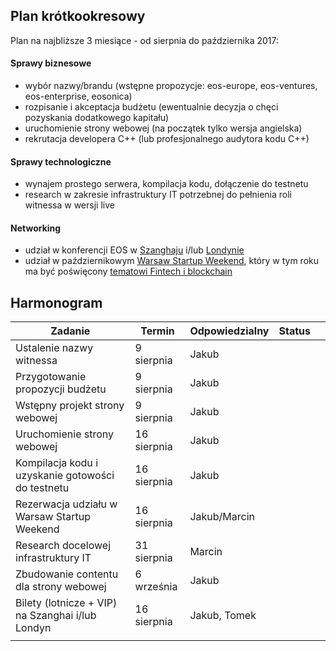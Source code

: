 ## Plan krótkookresowy

Plan na najbliższe 3 miesiące - od sierpnia do października 2017:

#### Sprawy biznesowe

- wybór nazwy/brandu (wstępne propozycje: eos-europe, eos-ventures, eos-enterprise, eosonica)
- rozpisanie i akceptacja budżetu (ewentualnie decyzja o chęci pozyskania dodatkowego kapitału)
- uruchomienie strony webowej (na początek tylko wersja angielska)
- rekrutacja developera C++ (lub profesjonalnego audytora kodu C++)

#### Sprawy technologiczne

- wynajem prostego serwera, kompilacja kodu, dołączenie do testnetu
- research w zakresie infrastruktury IT potrzebnej do pełnienia roli witnessa w wersji live

#### Networking

- udział w konferencji EOS w [Szanghaju](http://blockchainlabs.org/summit2017/en/index_en.html) i/lub [Londynie](https://blockchainlive.com/adopter-agenda/)
- udział w październikowym  [Warsaw Startup Weekend](http://swwaw.com/), który w tym roku ma być poświęcony [tematowi Fintech i blockchain](https://www.facebook.com/StartupWeekendWarsaw/?hc_ref=ARQ3SlBsXfmfHyXozIEvzHnzrnEm74CqOhhLeKjB9ZtSzTJBohO4GeH75j7Krx4Txcc&fref=nf)

## Harmonogram

| Zadanie                                  | Termin      | Odpowiedzialny | Status |      |
| ---------------------------------------- | ----------- | -------------- | ------ | ---- |
| Ustalenie nazwy witnessa                 | 9 sierpnia  | Jakub          |        |      |
| Przygotowanie propozycji budżetu         | 9 sierpnia  | Jakub          |        |      |
| Wstępny projekt strony webowej           | 9 sierpnia  | Jakub          |        |      |
| Uruchomienie strony webowej              | 16 sierpnia | Jakub          |        |      |
| Kompilacja kodu i uzyskanie gotowości do testnetu | 16 sierpnia | Jakub          |        |      |
| Rezerwacja udziału w Warsaw Startup Weekend | 16 sierpnia | Jakub/Marcin   |        |      |
| Research docelowej infrastruktury IT     | 31 sierpnia | Marcin         |        |      |
| Zbudowanie contentu dla strony webowej   | 6 września  | Jakub          |        |      |
| Bilety (lotnicze + VIP) na Szanghai i/lub Londyn | 16 sierpnia | Jakub, Tomek   |        |      |
|                                          |             |                |        |      |
